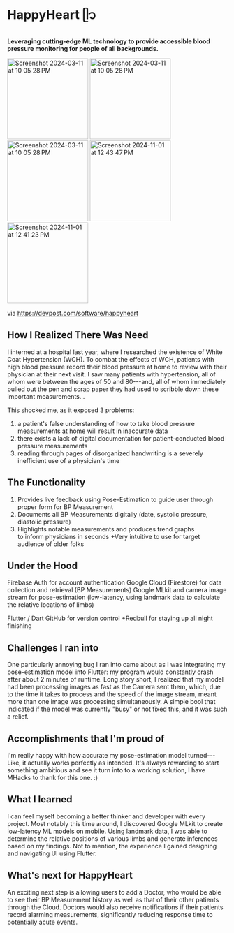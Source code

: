 # HappyHeart ᥫ᭡
**Leveraging cutting-edge ML technology to provide accessible blood pressure monitoring for people of all backgrounds.**

<img width="185" alt="Screenshot 2024-03-11 at 10 05 28 PM" src="https://github.com/jamalvh/happyheart/assets/113135025/fe1ad3ce-d42c-4bbf-93c5-9a6096e3a428">
<img width="185" alt="Screenshot 2024-03-11 at 10 05 28 PM" src="https://github.com/jamalvh/happyheart/assets/113135025/f88de365-ec94-4441-aa79-0c803e00888d">
<img width="185" alt="Screenshot 2024-03-11 at 10 05 28 PM" src="https://github.com/jamalvh/happyheart/assets/113135025/35a3d697-92f5-4796-aca7-8e9c56071cd5">
<img width="185" alt="Screenshot 2024-11-01 at 12 43 47 PM" src="https://github.com/user-attachments/assets/b60c12fc-512a-4e01-a5e4-5a7deb3fc84f">
<img width="185" alt="Screenshot 2024-11-01 at 12 41 23 PM" src="https://github.com/user-attachments/assets/74e9b20c-7b9a-406d-a077-9afb71387386">

via https://devpost.com/software/happyheart

How I Realized There Was Need
-------------------------------------------

I interned at a hospital last year, where I researched the existence of White Coat Hypertension (WCH). To combat the effects of WCH, patients with high blood pressure record their blood pressure at home to review with their physician at their next visit. I saw many patients with hypertension, all of whom were between the ages of 50 and 80---and, all of whom immediately pulled out the pen and scrap paper they had used to scribble down these important measurements...

This shocked me, as it exposed 3 problems: 
1) a patient's false understanding of how to take blood pressure measurements at home will result in inaccurate data
2) there exists a lack of digital documentation for patient-conducted blood pressure measurements
3) reading through pages of disorganized handwriting is a severely inefficient use of a physician's time

The Functionality
-----------------

1) Provides live feedback using Pose-Estimation to guide user through proper form for BP Measurement
2) Documents all BP Measurements digitally (date, systolic pressure, diastolic pressure)
3) Highlights notable measurements and produces trend graphs to inform physicians in seconds +Very intuitive to use for target audience of older folks

Under the Hood
--------------

Firebase Auth for account authentication Google Cloud (Firestore) for data collection and retrieval (BP Measurements) Google MLkit and camera image stream for pose-estimation (low-latency, using landmark data to calculate the relative locations of limbs)

Flutter / Dart GitHub for version control +Redbull for staying up all night finishing

Challenges I ran into
---------------------

One particularly annoying bug I ran into came about as I was integrating my pose-estimation model into Flutter: my program would constantly crash after about 2 minutes of runtime. Long story short, I realized that my model had been processing images as fast as the Camera sent them, which, due to the time it takes to process and the speed of the image stream, meant more than one image was processing simultaneously. A simple bool that indicated if the model was currently "busy" or not fixed this, and it was such a relief.

Accomplishments that I'm proud of
---------------------------------

I'm really happy with how accurate my pose-estimation model turned--- Like, it actually works perfectly as intended. It's always rewarding to start something ambitious and see it turn into to a working solution, I have MHacks to thank for this one. :)

What I learned
--------------

I can feel myself becoming a better thinker and developer with every project. Most notably this time around, I discovered Google MLkit to create low-latency ML models on mobile. Using landmark data, I was able to determine the relative positions of various limbs and generate inferences based on my findings. Not to mention, the experience I gained designing and navigating UI using Flutter.

What's next for HappyHeart
--------------------------

An exciting next step is allowing users to add a Doctor, who would be able to see their BP Measurement history as well as that of their other patients through the Cloud. Doctors would also receive notifications if their patients record alarming measurements, significantly reducing response time to potentially acute events.





